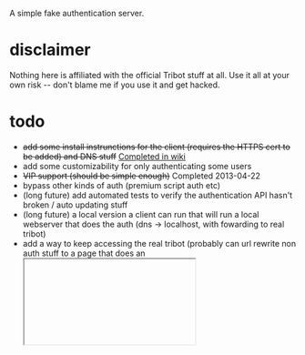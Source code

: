 A simple fake authentication server.

disclaimer
==========
Nothing here is affiliated with the official Tribot stuff at all. Use it all at your own risk -- don't blame me if you use it and get hacked.


todo
====
* ~~add some install instrunctions for the client (requires the HTTPS cert to be added) and DNS stuff~~ [Completed in wiki](https://github.com/ss23/tribot-authentication/wiki/Install-For-Users)
* add some customizability for only authenticating some users
* ~~VIP support (should be simple enough)~~ Completed 2013-04-22
* bypass other kinds of auth (premium script auth etc)
* (long future) add automated tests to verify the authentication API hasn't broken / auto updating stuff
* (long future) a local version a client can run that will run a local webserver that does the auth (dns -> localhost, with fowarding to real tribot)
* add a way to keep accessing the real tribot (probably can url rewrite non auth stuff to a page that does an <iframe> (will break ssl, but *shrug*)

Contributing
============

Main thing is going to be implmenting those features.
Feel free to send a pull rqeuest for anything you find interesting

